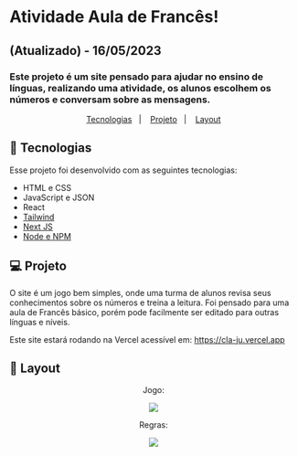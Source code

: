 # Atividade Aula de Francês!
## (Atualizado) - 16/05/2023
### Este projeto é um site pensado para ajudar no ensino de línguas, realizando uma atividade, os alunos escolhem os números e conversam sobre as mensagens.

<p align="center">
  <a href="#-tecnologias">Tecnologias</a>&nbsp;&nbsp;&nbsp;|&nbsp;&nbsp;&nbsp;
  <a href="#-projeto">Projeto</a>&nbsp;&nbsp;&nbsp;|&nbsp;&nbsp;&nbsp;
  <a href="#-layout">Layout</a>
</p>

## 🚀 Tecnologias

Esse projeto foi desenvolvido com as seguintes tecnologias:

- HTML e CSS
- JavaScript e JSON
- React
- [Tailwind](https://tailwindcss.com/)
- [Next JS](https://nextjs.org/)
- [Node e NPM](https://nodejs.org/)

## 💻 Projeto

O site é um jogo bem simples, onde uma turma de alunos revisa seus conhecimentos sobre os números e treina a leitura. Foi pensado para uma aula de Francês básico, porém pode facilmente ser editado para outras línguas e níveis.

Este site estará rodando na Vercel acessível em:
https://cla-ju.vercel.app

## 🔖 Layout

<div align="center">
    <p>Jogo:</p>
    <img src="/assets/jogo.png">
</div>

<div align="center">
    <p>Regras:</p>
    <img src="/assets/regras.png">
</div>